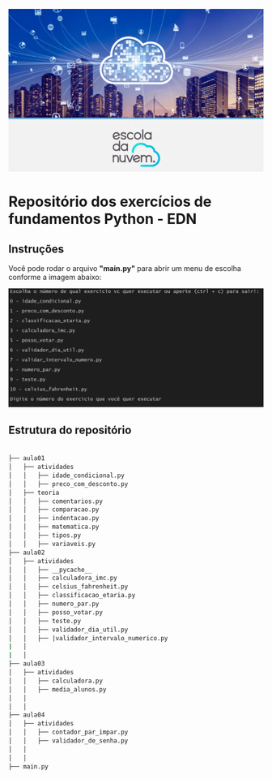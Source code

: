 ![alt text](statics/image2.png)
# Repositório dos exercícios de fundamentos Python - EDN

## Instruções
Você pode rodar o arquivo **"main.py"** para abrir um menu de escolha conforme a imagem abaixo:


![alt text](statics/image.png)

## Estrutura do repositório
```bash

├── aula01
│   ├── atividades
│   │   ├── idade_condicional.py
│   │   ├── preco_com_desconto.py
│   ├── teoria
│   │   ├── comentarios.py
│   │   ├── comparacao.py
│   │   ├── indentacao.py
│   │   ├── matematica.py
│   │   ├── tipos.py
│   │   ├── variaveis.py
├── aula02
│   ├── atividades
│   │   ├── __pycache__
│   │   ├── calculadora_imc.py
│   │   ├── celsius_fahrenheit.py
│   │   ├── classificacao_etaria.py
│   │   ├── numero_par.py
│   │   ├── posso_votar.py
│   │   ├── teste.py
│   │   ├── validador_dia_util.py
│   │   ├── |validador_intervalo_numerico.py
|   │
|   │
├── aula03
│   ├── atividades
│   │   ├── calculadora.py
│   │   ├── media_alunos.py
│   │
│   │
├── aula04
│   ├── atividades
│   │   ├── contador_par_impar.py
│   │   ├── validador_de_senha.py
│   │
│   │
├── main.py
```